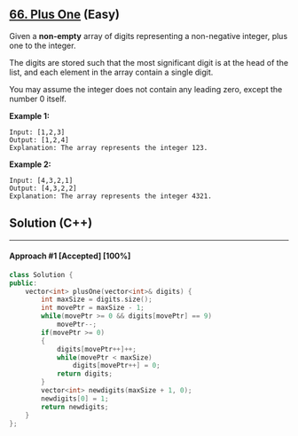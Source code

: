 ## [66. Plus One](https://leetcode.com/problems/plus-one/) (Easy)

Given a **non-empty** array of digits representing a non-negative integer, plus one to the integer.

The digits are stored such that the most significant digit is at the head of the list, and each element in the array contain a single digit.

You may assume the integer does not contain any leading zero, except the number 0 itself.

**Example 1:**

```
Input: [1,2,3]
Output: [1,2,4]
Explanation: The array represents the integer 123.
```

**Example 2:**

```
Input: [4,3,2,1]
Output: [4,3,2,2]
Explanation: The array represents the integer 4321.
```

## Solution (C++)

------

#### Approach #1  [Accepted] [100%] 

```c++
class Solution {
public:
    vector<int> plusOne(vector<int>& digits) {
        int maxSize = digits.size();
        int movePtr = maxSize - 1;
        while(movePtr >= 0 && digits[movePtr] == 9)
            movePtr--;
        if(movePtr >= 0)
        {
            digits[movePtr++]++;
            while(movePtr < maxSize)
                digits[movePtr++] = 0;
            return digits;
        }
        vector<int> newdigits(maxSize + 1, 0);
        newdigits[0] = 1;
        return newdigits;
    }
};
```


